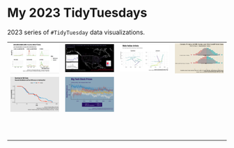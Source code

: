 # My 2023 TidyTuesdays

2023 series of `#TidyTuesday` data visualizations.

|                                                                                                                       |                                 |                                 |                                                                                                                       |
|-----------------------------------------------------------------------------------------------------------------------|---------------------------------|---------------------------------|-----------------------------------------------------------------------------------------------------------------------|
| [![w1_byo](w1_byod/w1_byo.png)](https://github.com/Fgazzelloni/TidyTuesday/blob/main/data/2023/w1_byod/w1_byo.qmd)    | ![w2_BFWd](w2_BFWd/w2_BFWd.png) | ![w3_Arhd](w3_Arhd/w3_Arhd.png) | [![w4_Alnd](w4_Alnd/w4_Alnd.png)](https://github.com/Fgazzelloni/TidyTuesday/blob/main/data/2023/w4_Alnd/w4_Alnd.qmd) |
| [![w5_PCUK](w5_PCUK/w5_PCUK.png)](https://github.com/Fgazzelloni/TidyTuesday/blob/main/data/2023/w5_PCUK/w5_PCUK.qmd) | ![w6_BTSP](w6_BTSP/w6_BTSP.png) |                                 |                                                                                                                       |
|                                                                                                                       |                                 |                                 |                                                                                                                       |
|                                                                                                                       |                                 |                                 |                                                                                                                       |
|                                                                                                                       |                                 |                                 |                                                                                                                       |
|                                                                                                                       |                                 |                                 |                                                                                                                       |
|                                                                                                                       |                                 |                                 |                                                                                                                       |
|                                                                                                                       |                                 |                                 |                                                                                                                       |
|                                                                                                                       |                                 |                                 |                                                                                                                       |
|                                                                                                                       |                                 |                                 |                                                                                                                       |
|                                                                                                                       |                                 |                                 |                                                                                                                       |
|                                                                                                                       |                                 |                                 |                                                                                                                       |
|                                                                                                                       |                                 |                                 |                                                                                                                       |
